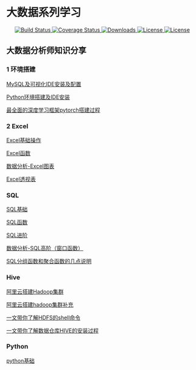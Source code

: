 # 大数据系列学习

<p align="center">
	<a href="https://bigdata66.oss-cn-shanghai.aliyuncs.com/img/%E6%89%AB%E7%A0%81_%E6%90%9C%E7%B4%A2%E8%81%94%E5%90%88%E4%BC%A0%E6%92%AD%E6%A0%B7%E5%BC%8F-%E6%A0%87%E5%87%86%E8%89%B2%E7%89%88.png">
		<img src="https://img.shields.io/badge/%E5%85%AC%E4%BC%97%E5%8F%B7-%E5%A4%A7%E6%95%B0%E6%8D%AE%E5%88%86%E6%9E%90%E5%B8%88%E7%9F%A5%E8%AF%86%E5%88%86%E4%BA%AB-green" alt="Build Status">
	</a>
	<a href="https://blog.csdn.net/qq_26735495">
		<img src="https://img.shields.io/badge/csdn-CSDN-brightgreen" alt="Coverage Status">
	</a>
	<a href="https://www.zhihu.com/people/kong-ling-chao-46">
		<img src="https://img.shields.io/badge/zhihu-%E7%9F%A5%E4%B9%8E-green" alt="Downloads">
	</a>
	<a href="https://www.toutiao.com/c/user/1398174682450888/#mid=1673557915083790">
		<img src="https://img.shields.io/badge/toutiao-%E4%BB%8A%E6%97%A5%E5%A4%B4%E6%9D%A1-yellow" alt="License">
	</a>
	<a href="https://space.bilibili.com/327771575">
		<img src="https://img.shields.io/badge/bilibili-%E5%93%94%E5%93%A9%E5%93%94%E5%93%A9-orange" alt="License">
	</a>
</p>



## 大数据分析师知识分享
### 1 环境搭建 

[MySQL及可视化IDE安装及配置](https://mp.weixin.qq.com/s/3abaj7O6z0VuoV7tp3SULQ)

[Python环境搭建及IDE安装](https://mp.weixin.qq.com/s/1RUqlzulDbebwK0yRPxIAg)

[最全面的深度学习框架pytorch搭建过程](https://mp.weixin.qq.com/s/8YhNCKI32mPZIPOPpFdRrw)

### 2 Excel 
[Excel基础操作](https://mp.weixin.qq.com/s/0pzBHhVTDuVkbgv_HW7Pww)

[Excel函数](https://mp.weixin.qq.com/s/98pFuv5IuzQy_qRThlwHfw)

[数据分析-Excel图表](https://mp.weixin.qq.com/s?__biz=MzI4ODM4MDYwNA==&mid=2247483765&idx=1&sn=906138124633ce1178d3bf8aa0e6b4f8&chksm=ec3e02a6db498bb0c9f335de60c511fead3e5208e29bae7a4e4248be60d4c9682ba03250eb79&token=1690500345&lang=zh_CN#rd)

[Excel透视表](https://mp.weixin.qq.com/s/MGe0f-7KJVRHlpnhhnzC9g)

### SQL
[SQL基础](https://mp.weixin.qq.com/s/8pGyetMGSzXzykmbE_nL4Q)

[SQL函数](https://mp.weixin.qq.com/s/GCNv06qrhwC9mnpsjIDOSA)

[SQL进阶](https://mp.weixin.qq.com/s/LXBO_AoJz7_1fnDzWStcxA)

[数据分析-SQL高阶（窗口函数）](https://mp.weixin.qq.com/s/JZgzUyKJvov0Y48sJmp5zg)

[SQL分组函数和聚合函数的几点说明](https://mp.weixin.qq.com/s/56f5LLStrSWAd-j8P5L-7w)

### Hive
[阿里云搭建Hadoop集群](https://mp.weixin.qq.com/s/hFXO8SuQyvzhZQo2vBmXyQ)

[阿里云搭建hadoop集群补充](https://mp.weixin.qq.com/s/p_ywgxC8nfqAoOXkFUQHDw)

[一文带你了解HDFS的shell命令](https://mp.weixin.qq.com/s/6TG2lnEaTUaK_4-2Wf_Miw)

[一文带你了解数据仓库HIVE的安装过程](https://mp.weixin.qq.com/s/YFV_IW3azUcw1Fc4poZI_A)

### Python

[python基础](https://mp.weixin.qq.com/s/4mDGFN_100gXb9rsHihSnw)





